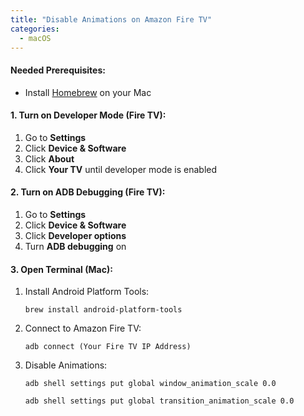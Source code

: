 ```yaml
---
title: "Disable Animations on Amazon Fire TV"
categories:
  - macOS
---
```


#### Needed Prerequisites:
- Install [Homebrew](https://brew.sh/) on your Mac

#### 1. Turn on Developer Mode (Fire TV):
1. Go to **Settings**
2. Click **Device & Software**
3. Click **About**
4. Click **Your TV** until developer mode is enabled

#### 2. Turn on ADB Debugging (Fire TV):
1. Go to **Settings**
2. Click **Device & Software**
3. Click **Developer options**
4. Turn **ADB debugging** on

#### 3. Open Terminal (Mac):
1. Install Android Platform Tools:
   ```console 
   brew install android-platform-tools
   ```

2. Connect to Amazon Fire TV:
   ```console
   adb connect (Your Fire TV IP Address)
   ```

3. Disable Animations:
   ```console
   adb shell settings put global window_animation_scale 0.0
   ```

   ```console
   adb shell settings put global transition_animation_scale 0.0
   ```
